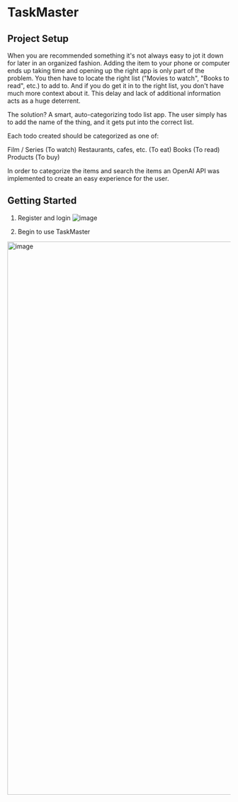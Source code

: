 TaskMaster
=========

## Project Setup

When you are recommended something it's not always easy to jot it down for later in an organized fashion. Adding the item to your phone or computer ends up taking time and opening up the right app is only part of the problem. You then have to locate the right list ("Movies to watch", "Books to read", etc.) to add to. And if you do get it in to the right list, you don't have much more context about it. This delay and lack of additional information acts as a huge deterrent.

The solution? A smart, auto-categorizing todo list app. The user simply has to add the name of the thing, and it gets put into the correct list.

Each todo created should be categorized as one of:

Film / Series (To watch)
Restaurants, cafes, etc. (To eat)
Books (To read)
Products (To buy)

In order to categorize the items and search the items an OpenAI API was implemented to create an easy experience for the user. 

## Getting Started

1) Register and login
![image](https://github.com/arorac2/midterm_todo_app/assets/88734236/94584f59-e8ad-4efc-b367-beb31ffa3154)

2) Begin to use TaskMaster
<img width="1247" alt="image" src="https://github.com/arorac2/midterm_todo_app/assets/88734236/7d240b1b-3e45-413a-a236-b00ba75b929f">


